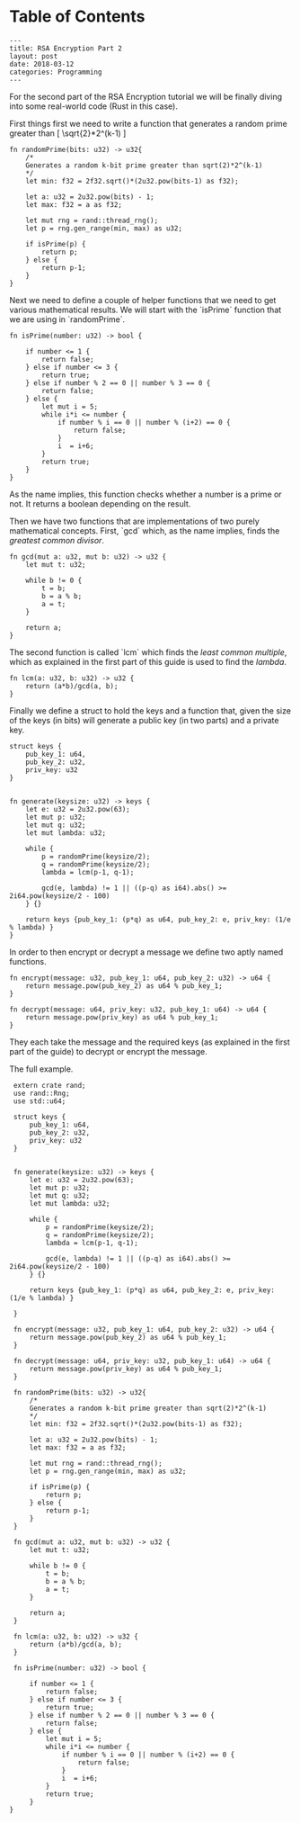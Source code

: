 
# Table of Contents



    ---
    title: RSA Encryption Part 2
    layout: post
    date: 2018-03-12
    categories: Programming
    ---

For the second part of the RSA Encryption tutorial we will be finally diving
into some real-world code (Rust in this case).

First things first we need to write a function that generates a random prime
greater than \[ \sqrt{2}*2^(k-1) \]

    fn randomPrime(bits: u32) -> u32{
        /*
        Generates a random k-bit prime greater than sqrt(2)*2^(k-1)
        */
        let min: f32 = 2f32.sqrt()*(2u32.pow(bits-1) as f32);
    
        let a: u32 = 2u32.pow(bits) - 1;
        let max: f32 = a as f32;
    
        let mut rng = rand::thread_rng();
        let p = rng.gen_range(min, max) as u32;
    
        if isPrime(p) {
            return p;
        } else {
            return p-1;
        }
    }

Next we need to define a couple of helper functions that we need to get various
mathematical results. We will start with the \`isPrime\` function that we are
using in \`randomPrime\`.

    fn isPrime(number: u32) -> bool {
    
        if number <= 1 {
            return false;
        } else if number <= 3 {
            return true;
        } else if number % 2 == 0 || number % 3 == 0 {
            return false;
        } else {
            let mut i = 5;
            while i*i <= number {
                if number % i == 0 || number % (i+2) == 0 {
                    return false;
                }
                i  = i+6;
            }
            return true;
        }
    }

As the name implies, this function checks whether a number is a prime or not. It
returns a boolean depending on the result.

Then we have two functions that are implementations of two purely mathematical
concepts. First, \`gcd\` which, as the name implies, finds the *greatest common
divisor*.

    fn gcd(mut a: u32, mut b: u32) -> u32 {
        let mut t: u32;
    
        while b != 0 {
            t = b;
            b = a % b;
            a = t;
        }
    
        return a;
    }

The second function is called \`lcm\` which finds the *least common multiple*,
which as explained in the first part of this guide is used to find the *lambda*.

    fn lcm(a: u32, b: u32) -> u32 {
        return (a*b)/gcd(a, b);
    }

Finally we define a struct to hold the keys and a function that, given the size
of the keys (in bits) will generate a public key (in two parts) and a private
key.

    struct keys {
        pub_key_1: u64,
        pub_key_2: u32,
        priv_key: u32
    }
    
    
    fn generate(keysize: u32) -> keys {
        let e: u32 = 2u32.pow(63);
        let mut p: u32;
        let mut q: u32;
        let mut lambda: u32;
    
        while {
            p = randomPrime(keysize/2);
            q = randomPrime(keysize/2);
            lambda = lcm(p-1, q-1);
    
            gcd(e, lambda) != 1 || ((p-q) as i64).abs() >= 2i64.pow(keysize/2 - 100)
        } {}
    
        return keys {pub_key_1: (p*q) as u64, pub_key_2: e, priv_key: (1/e % lambda) }
    }

In order to then encrypt or decrypt a message we define two aptly named functions.

    fn encrypt(message: u32, pub_key_1: u64, pub_key_2: u32) -> u64 {
        return message.pow(pub_key_2) as u64 % pub_key_1;
    }
    
    fn decrypt(message: u64, priv_key: u32, pub_key_1: u64) -> u64 {
        return message.pow(priv_key) as u64 % pub_key_1;
    }

They each take the message and the required keys (as explained in the first part
of the guide) to decrypt or encrypt the message.

The full example.

     extern crate rand;
     use rand::Rng;
     use std::u64;
    
     struct keys {
         pub_key_1: u64,
         pub_key_2: u32,
         priv_key: u32
     }
    
    
     fn generate(keysize: u32) -> keys {
         let e: u32 = 2u32.pow(63);
         let mut p: u32;
         let mut q: u32;
         let mut lambda: u32;
    
         while {
             p = randomPrime(keysize/2);
             q = randomPrime(keysize/2);
             lambda = lcm(p-1, q-1);
    
             gcd(e, lambda) != 1 || ((p-q) as i64).abs() >= 2i64.pow(keysize/2 - 100)
         } {}
    
         return keys {pub_key_1: (p*q) as u64, pub_key_2: e, priv_key: (1/e % lambda) }
    
     }
    
     fn encrypt(message: u32, pub_key_1: u64, pub_key_2: u32) -> u64 {
         return message.pow(pub_key_2) as u64 % pub_key_1;
     }
    
     fn decrypt(message: u64, priv_key: u32, pub_key_1: u64) -> u64 {
         return message.pow(priv_key) as u64 % pub_key_1;
     }
    
     fn randomPrime(bits: u32) -> u32{
         /*
         Generates a random k-bit prime greater than sqrt(2)*2^(k-1)
         */
         let min: f32 = 2f32.sqrt()*(2u32.pow(bits-1) as f32);
    
         let a: u32 = 2u32.pow(bits) - 1;
         let max: f32 = a as f32;
    
         let mut rng = rand::thread_rng();
         let p = rng.gen_range(min, max) as u32;
    
         if isPrime(p) {
             return p;
         } else {
             return p-1;
         }
     }
    
     fn gcd(mut a: u32, mut b: u32) -> u32 {
         let mut t: u32;
    
         while b != 0 {
             t = b;
             b = a % b;
             a = t;
         }
    
         return a;
     }
    
     fn lcm(a: u32, b: u32) -> u32 {
         return (a*b)/gcd(a, b);
     }
    
     fn isPrime(number: u32) -> bool {
    
         if number <= 1 {
             return false;
         } else if number <= 3 {
             return true;
         } else if number % 2 == 0 || number % 3 == 0 {
             return false;
         } else {
             let mut i = 5;
             while i*i <= number {
                 if number % i == 0 || number % (i+2) == 0 {
                     return false;
                 }
                 i  = i+6;
             }
             return true;
         }
    }

